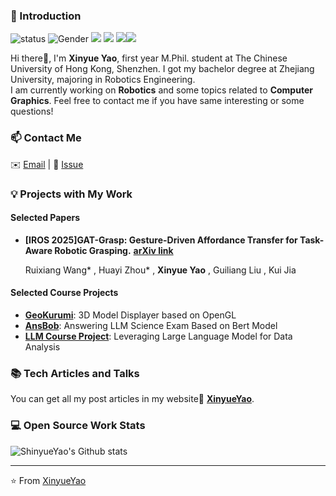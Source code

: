 ### 👋 Introduction

![status](https://img.shields.io/badge/status-up-brightgreen) ![Gender](https://img.shields.io/badge/gender-%F0%9F%A4%B5-lightgrey) ![](https://img.shields.io/badge/Relationship-Single-red) ![](https://img.shields.io/static/v1?label=wechat&message=Y70601202&color=7BB32E&logo=wechat) ![](https://visitor-badge.glitch.me/badge?page_id=github.com/lizheming)![](https://visitor-badge.laobi.icu/badge?page_id=shinyueyao)

Hi there👋, I'm **Xinyue Yao**, first year M.Phil. student at The Chinese University of Hong Kong, Shenzhen. I got my bachelor degree at Zhejiang University, majoring in Robotics Engineering.  
I am currently working on **Robotics** and some topics related to **Computer Graphics**. Feel free to contact me if you have same interesting or some questions!

### 📫 Contact Me

 ✉️ [Email](mailto:xinyue_yao@outlook.com) | 💬 [Issue](https://github.com/ShinyueYao/ShinyueYao/issues/me) 

### 💡 Projects with My Work
#### Selected Papers

- **[IROS 2025]GAT-Grasp: Gesture-Driven Affordance Transfer for Task-Aware Robotic Grasping.**   [**arXiv link**](https://arxiv.org/pdf/2503.06227)

  Ruixiang Wang*
, Huayi Zhou*
, **Xinyue Yao**
, Guiliang Liu
, Kui Jia

#### Selected Course Projects
- [**GeoKurumi**](https://github.com/ShinyueYao/GeoKurumi): 3D Model Displayer based on OpenGL
- [**AnsBob**](https://github.com/ShinyueYao/AnsBob): Answering LLM Science Exam Based on Bert Model
- [**LLM Course Project**](https://github.com/ShinyueYao/ZJU_LLM_Project): Leveraging Large Language Model for Data Analysis
### 📚 Tech Articles and Talks 

You can get all my post articles in my website📝 [**XinyueYao**](https://shinyueyao.github.io/). 
 
### 💻 Open Source Work Stats


![ShinyueYao's Github stats](https://github-readme-stats.vercel.app/api?username=ShinyueYao&show_icons=true)



---
⭐️ From [XinyueYao](https://github.com/ShinyueYao)

<!---
ShinyueYao/ShinyueYao is a ✨ special ✨ repository because its `README.md` (this file) appears on your GitHub profile.
You can click the Preview link to take a look at your changes.
--->
